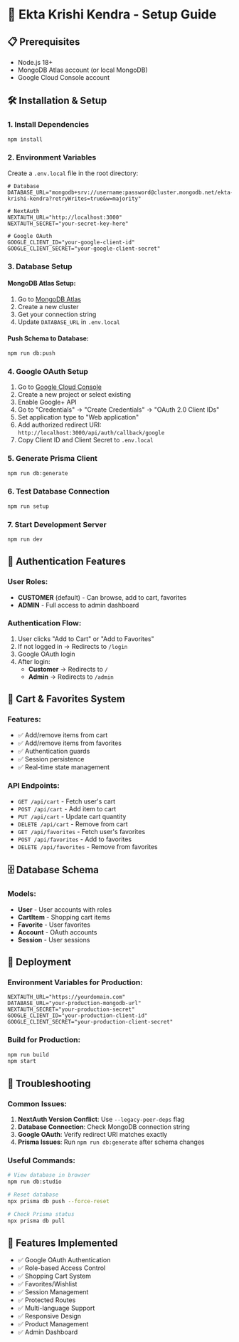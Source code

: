 # 🚀 Ekta Krishi Kendra - Setup Guide

## 📋 Prerequisites

- Node.js 18+
- MongoDB Atlas account (or local MongoDB)
- Google Cloud Console account

## 🛠️ Installation & Setup

### 1. Install Dependencies

```bash
npm install
```

### 2. Environment Variables

Create a `.env.local` file in the root directory:

```env
# Database
DATABASE_URL="mongodb+srv://username:password@cluster.mongodb.net/ekta-krishi-kendra?retryWrites=true&w=majority"

# NextAuth
NEXTAUTH_URL="http://localhost:3000"
NEXTAUTH_SECRET="your-secret-key-here"

# Google OAuth
GOOGLE_CLIENT_ID="your-google-client-id"
GOOGLE_CLIENT_SECRET="your-google-client-secret"
```

### 3. Database Setup

#### MongoDB Atlas Setup:

1. Go to [MongoDB Atlas](https://www.mongodb.com/atlas)
2. Create a new cluster
3. Get your connection string
4. Update `DATABASE_URL` in `.env.local`

#### Push Schema to Database:

```bash
npm run db:push
```

### 4. Google OAuth Setup

1. Go to [Google Cloud Console](https://console.cloud.google.com/)
2. Create a new project or select existing
3. Enable Google+ API
4. Go to "Credentials" → "Create Credentials" → "OAuth 2.0 Client IDs"
5. Set application type to "Web application"
6. Add authorized redirect URI: `http://localhost:3000/api/auth/callback/google`
7. Copy Client ID and Client Secret to `.env.local`

### 5. Generate Prisma Client

```bash
npm run db:generate
```

### 6. Test Database Connection

```bash
npm run setup
```

### 7. Start Development Server

```bash
npm run dev
```

## 🔐 Authentication Features

### User Roles:

- **CUSTOMER** (default) - Can browse, add to cart, favorites
- **ADMIN** - Full access to admin dashboard

### Authentication Flow:

1. User clicks "Add to Cart" or "Add to Favorites"
2. If not logged in → Redirects to `/login`
3. Google OAuth login
4. After login:
   - **Customer** → Redirects to `/`
   - **Admin** → Redirects to `/admin`

## 🛒 Cart & Favorites System

### Features:

- ✅ Add/remove items from cart
- ✅ Add/remove items from favorites
- ✅ Authentication guards
- ✅ Session persistence
- ✅ Real-time state management

### API Endpoints:

- `GET /api/cart` - Fetch user's cart
- `POST /api/cart` - Add item to cart
- `PUT /api/cart` - Update cart quantity
- `DELETE /api/cart` - Remove from cart
- `GET /api/favorites` - Fetch user's favorites
- `POST /api/favorites` - Add to favorites
- `DELETE /api/favorites` - Remove from favorites

## 🗄️ Database Schema

### Models:

- **User** - User accounts with roles
- **CartItem** - Shopping cart items
- **Favorite** - User favorites
- **Account** - OAuth accounts
- **Session** - User sessions

## 🚀 Deployment

### Environment Variables for Production:

```env
NEXTAUTH_URL="https://yourdomain.com"
DATABASE_URL="your-production-mongodb-url"
NEXTAUTH_SECRET="your-production-secret"
GOOGLE_CLIENT_ID="your-production-client-id"
GOOGLE_CLIENT_SECRET="your-production-client-secret"
```

### Build for Production:

```bash
npm run build
npm start
```

## 🔧 Troubleshooting

### Common Issues:

1. **NextAuth Version Conflict**: Use `--legacy-peer-deps` flag
2. **Database Connection**: Check MongoDB connection string
3. **Google OAuth**: Verify redirect URI matches exactly
4. **Prisma Issues**: Run `npm run db:generate` after schema changes

### Useful Commands:

```bash
# View database in browser
npm run db:studio

# Reset database
npx prisma db push --force-reset

# Check Prisma status
npx prisma db pull
```

## 📱 Features Implemented

- ✅ Google OAuth Authentication
- ✅ Role-based Access Control
- ✅ Shopping Cart System
- ✅ Favorites/Wishlist
- ✅ Session Management
- ✅ Protected Routes
- ✅ Multi-language Support
- ✅ Responsive Design
- ✅ Product Management
- ✅ Admin Dashboard
